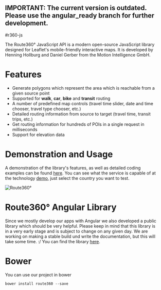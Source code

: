 ## IMPORTANT: The current version is outdated. Please use the angular_ready branch for further development.

#r360-js

The Route360° JavaScript API is a modern open-source JavaScript library designed for Leaflet's mobile-friendly interactive maps. It is developed by Henning Hollburg and Daniel Gerber from the Motion Intelligence GmbH. 
# Features

* Generate polygons which represent the area which is reachable from a given source point
* Supported for **walk**, **car**, **bike** and **transit** routing
* A number of predefined map controls (travel time slider, date and time chooser, travel type chooser, etc.)
* Detailed routing information from source to target (travel time, transit trips, etc.)
* Get routing information for hundreds of POIs in a single request in milliseconds
* Support for elevation data

# Demonstration and Usage
A demonstration of the library's features, as well as detailed coding examples can be found [here](http://developers.route360.net). You can see what the service is capable of at the technology [demo](http://apps.route360.net/demo), just select the country you want to test.

<img src="http://i1284.photobucket.com/albums/a576/gerbsen/gif_zps7710423c.gif" alt="Route360°" />

# Route360° Angular Library
Since we mostly develop our apps with Angular we also developed a public library which should be very helpful. Please keep in mind that this library is in a very early stage and is subject to change on any given day. We are working on making a stable build und write the documentation, but this will take some time. :/ 
You can find the library [here](https://github.com/route360/r360-angular).


# Bower
You can use our project in bower

    bower install route360 --save
